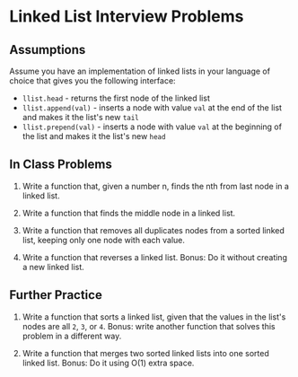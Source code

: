 # Linked List Interview Problems

## Assumptions

Assume you have an implementation of linked lists in your language of choice that gives you the following interface:

* `llist.head` - returns the first node of the linked list
* `llist.append(val)` - inserts a node with value `val` at the end of the list and makes it the list's new `tail`
* `llist.prepend(val)` - inserts a node with value `val` at the beginning of the list and makes it the list's new `head`

## In Class Problems

1. Write a function that, given a number n, finds the nth from last node in a linked list.

1. Write a function that finds the middle node in a linked list.

1. Write a function that removes all duplicates nodes from a sorted linked list, keeping only one node with each value.

1. Write a function that reverses a linked list. Bonus: Do it without creating a new linked list.

## Further Practice

1. Write a function that sorts a linked list, given that the values in the list's nodes are all `2`, `3`, or `4`.  Bonus: write another function that solves this problem in a different way.

1. Write a function that merges two sorted linked lists into one sorted linked list. Bonus: Do it using O(1) extra space.
